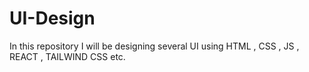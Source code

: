 # UI-Design
In this repository I will be designing several UI using HTML , CSS , JS , REACT , TAILWIND CSS etc.
